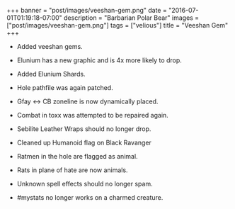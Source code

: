 +++
banner = "post/images/veeshan-gem.png"
date = "2016-07-01T01:19:18-07:00"
description = "Barbarian Polar Bear"
images = ["post/images/veeshan-gem.png"]
tags = ["velious"]
title = "Veeshan Gem"
+++

* Added veeshan gems.
* Elunium has a new graphic and is 4x more likely to drop.
* Added Elunium Shards.

* Hole pathfile was again patched.
* Gfay <-> CB zoneline is now dynamically placed.
* Combat in toxx was attempted to be repaired again.
* Sebilite Leather Wraps should no longer drop.
* Cleaned up Humanoid flag on Black Ravanger
* Ratmen in the hole are flagged as animal.
* Rats in plane of hate are now animals.
* Unknown spell effects should no longer spam.
* #mystats no longer works on a charmed creature.

<!--more-->